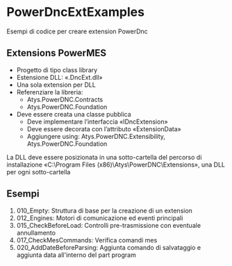 # PowerDncExtExamples
Esempi di codice per creare extension PowerDnc

## Extensions PowerMES
* Progetto di tipo class library
* Estensione DLL: «.DncExt.dll»
* Una sola extension per DLL
* Referenziare la libreria: 
    * Atys.PowerDNC.Contracts
    * Atys.PowerDNC.Foundation
* Deve essere creata una classe pubblica
    * Deve implementare l’interfaccia «IDncExtension»
    * Deve essere decorata con l’attributo «ExtensionData»
    * Aggiungere using: Atys.PowerDNC.Extensibility, Atys.PowerDNC.Foundation

La DLL deve essere posizionata in una sotto-cartella del percorso di installazione «C:\Program Files (x86)\Atys\PowerDNC\Extensions», una DLL per ogni sotto-cartella

## Esempi
1. 010_Empty: Struttura di base per la creazione di un extension
2. 012_Engines: Motori di comunicazione ed eventi principali
3. 015_CheckBeforeLoad: Controlli pre-trasmissione con eventuale annullamento
4. 017_CheckMesCommands: Verifica comandi mes
5. 020_AddDateBeforeParsing: Aggiunta comando di salvataggio e aggiunta data all'interno del part program
